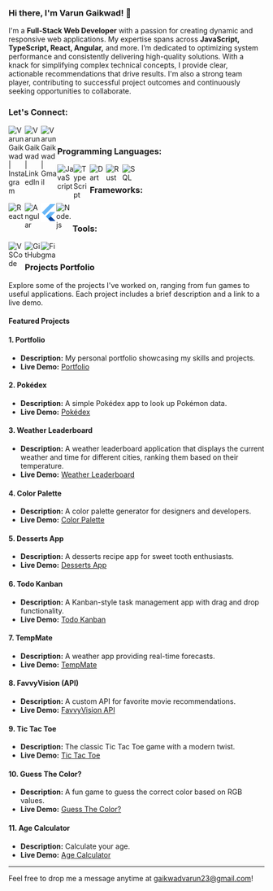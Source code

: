 ### Hi there, I'm Varun Gaikwad! 👋

I'm a **Full-Stack Web Developer** with a passion for creating dynamic and responsive web applications. My expertise spans across **JavaScript, TypeScript, React, Angular,** and more. I’m dedicated to optimizing system performance and consistently delivering high-quality solutions. With a knack for simplifying complex technical concepts, I provide clear, actionable recommendations that drive results. I'm also a strong team player, contributing to successful project outcomes and continuously seeking opportunities to collaborate.

### Let's Connect:

[<img align="left" alt="VarunGaikwad | Instagram" width="32" src="https://cdn2.iconfinder.com/data/icons/social-icons-33/128/Instagram-256.png" />][instagram]
[<img align="left" alt="VarunGaikwad | LinkedIn" width="32" src="https://cdn2.iconfinder.com/data/icons/social-media-2285/512/1_Linkedin_unofficial_colored_svg-256.png" />][linkedin] 
[<img align="left" alt="VarunGaikwad | Gmail" width="32" src="https://cdn2.iconfinder.com/data/icons/social-icons-color/512/gmail-256.png" />][gmail]

<br>

### Programming Languages:

<img align="left" alt="JavaScript" width="32" src="https://cdn2.iconfinder.com/data/icons/designer-skills/128/code-programming-javascript-software-develop-command-language-256.png" />
<img align="left" alt="TypeScript" width="32" src="https://cdn1.iconfinder.com/data/icons/brands-5/512/fi-brands-typescript-256.png" />
<img align="left" alt="Dart" width="32" src="https://imgs.search.brave.com/bH5dUCrCHJCR7C6GhiaDwOCithZHWZz3_YI5JT4jQpI/rs:fit:860:0:0/g:ce/aHR0cHM6Ly9hc3Nl/dHMuc3RpY2twbmcu/Y29tL2ltYWdlcy81/ODQ3ZjI4OWNlZjEw/MTRjMGI1ZTQ4NmIu/cG5n" />
<img align="left" alt="Rust" width="32" src="https://cdn3.iconfinder.com/data/icons/font-awesome-brands/512/rust-512.png" />
<img align="left" alt="SQL" width="32" src="https://cdn3.iconfinder.com/data/icons/file-formats-41/32/file-format-66-512.png" />

<br>

### Frameworks:

<img align="left" alt="React" width="32" src="https://upload.wikimedia.org/wikipedia/commons/a/a7/React-icon.svg" />
<img align="left" alt="Angular" width="32" src="https://imgs.search.brave.com/Y546hFjlsaj7n2MHRYo-lwl9x8Tp00O97TQJOkhtxO4/rs:fit:860:0:0/g:ce/aHR0cHM6Ly9hc3Nl/dHMuc3RpY2twbmcu/Y29tL2ltYWdlcy81/ODQ3ZWEyMmNlZjEw/MTRjMGI1ZTQ4MzMu/cG5n" />
<img align="left" alt="Flutter" width="30" src="https://raw.githubusercontent.com/dnfield/flutter_svg/7d374d7107561cbd906d7c0ca26fef02cc01e7c8/example/assets/flutter_logo.svg?sanitize=true" />
<img align="left" alt="Node.js" width="32" src="https://cdn0.iconfinder.com/data/icons/long-shadow-web-icons/512/nodejs-256.png" />

<br>

### Tools:

<img align="left" alt="VSCode" width="32" src="https://img.icons8.com/color/48/000000/visual-studio-code-2019.png" />
<img align="left" alt="GitHub" width="32" src="https://img.icons8.com/material-rounded/96/000000/github.png" />
<img align="left" alt="Figma" width="32" src="https://img.icons8.com/color/48/000000/figma--v1.png" />

<br>

### Projects Portfolio

Explore some of the projects I've worked on, ranging from fun games to useful applications. Each project includes a brief description and a link to a live demo.

#### Featured Projects

#### 1. **Portfolio**
   - **Description:** My personal portfolio showcasing my skills and projects.
   - **Live Demo:** [Portfolio](https://portfolio-drab-nine-70.vercel.app/)

#### 2. **Pokédex**
   - **Description:** A simple Pokédex app to look up Pokémon data.
   - **Live Demo:** [Pokédex](https://pokedex-three-bay-40.vercel.app)

#### 3. **Weather Leaderboard**
   - **Description:** A weather leaderboard application that displays the current weather and time for different cities, ranking them based on their temperature.
   - **Live Demo:** [Weather Leaderboard](https://weather-leaderboard.onrender.com/)

#### 4. **Color Palette**
   - **Description:** A color palette generator for designers and developers.
   - **Live Demo:** [Color Palette](https://varungaikwad.github.io/color-generator/)

#### 5. **Desserts App**
   - **Description:** A desserts recipe app for sweet tooth enthusiasts.
   - **Live Demo:** [Desserts App](https://varungaikwad.github.io/desserts-app/)

#### 6. **Todo Kanban**
   - **Description:** A Kanban-style task management app with drag and drop functionality.
   - **Live Demo:** [Todo Kanban](https://varungaikwad.github.io/drag-and-drop-todo/)

#### 7. **TempMate**
   - **Description:** A weather app providing real-time forecasts.
   - **Live Demo:** [TempMate](https://varungaikwad.github.io/temp-mate/)

#### 8. **FavvyVision (API)**
   - **Description:** A custom API for favorite movie recommendations.
   - **Live Demo:** [FavvyVision API](https://favvyvision.onrender.com)

#### 9. **Tic Tac Toe**
   - **Description:** The classic Tic Tac Toe game with a modern twist.
   - **Live Demo:** [Tic Tac Toe](https://varungaikwad.github.io/tic_tac_toe/)

#### 10. **Guess The Color?**
   - **Description:** A fun game to guess the correct color based on RGB values.
   - **Live Demo:** [Guess The Color?](https://varungaikwad.github.io/guess_the_color/)

#### 11. **Age Calculator**
   - **Description:** Calculate your age.
   - **Live Demo:** [Age Calculator](https://varungaikwad.github.io/age_calculator/)

---

Feel free to drop me a message anytime at [gaikwadvarun23@gmail.com](mailto:gaikwadvarun23@gmail.com)!

[gmail]: mailto:gaikwadvarun23@gmail.com
[instagram]: https://instagram.com/preapexis
[linkedin]: https://www.linkedin.com/in/varun-gaikwad
[portfolio]: https://varungaikwad.github.io/portfolio/
